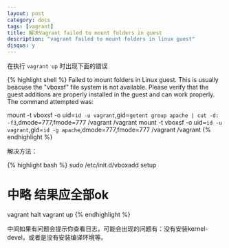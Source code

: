 ```yaml
---
layout: post
category: docs
tags: [vagrant]
title: 解决Vagrant failed to mount folders in guest
description: "vagrant failed to mount folders in linux guest"
disqus: y
---
```


在执行 ```vagrant up``` 时出现下面的错误

{% highlight shell %}
Failed to mount folders in Linux guest. This is usually beacuse
the "vboxsf" file system is not available. Please verify that
the guest additions are properly installed in the guest and
can work properly. The command attempted was:

mount -t vboxsf -o uid=`id -u vagrant`,gid=`getent group apache | cut -d: -f3`,dmode=777,fmode=777 /vagrant /vagrant
mount -t vboxsf -o uid=`id -u vagrant`,gid=`id -g apache`,dmode=777,fmode=777 /vagrant /vagrant
{% endhighlight %}

解决方法：

{% highlight bash %}
sudo /etc/init.d/vboxadd setup
# 中略 结果应全部ok
vagrant halt
vagrant up
{% endhighlight %}

中间如果有问题会提示你查看日志，可能会出现的问题有：没有安装kernel-devel，或者是没有安装编译环境等。
